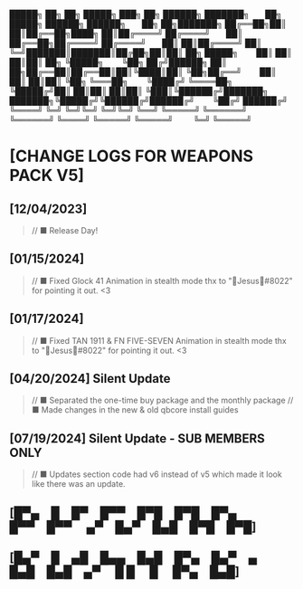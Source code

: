 
 █████╗ ██╗  ██╗ █████╗ ███╗  ██╗ ██████╗ ███████╗  ██╗      █████╗  ██████╗  ██████╗  ██╗   ██╗███████╗
██╔══██╗██║  ██║██╔══██╗████╗ ██║██╔════╝ ██╔════╝  ██║     ██╔══██╗██╔════╝ ██╔════╝  ██║   ██║██╔════╝
██║  ╚═╝███████║███████║██╔██╗██║██║  ██╗ █████╗    ██║     ██║  ██║██║  ██╗ ╚█████╗   ╚██╗ ██╔╝██████╗
██║  ██╗██╔══██║██╔══██║██║╚████║██║  ╚██╗██╔══╝    ██║     ██║  ██║██║  ╚██╗ ╚═══██╗   ╚████╔╝ ╚════██╗
╚█████╔╝██║  ██║██║  ██║██║ ╚███║╚██████╔╝███████╗  ███████╗╚█████╔╝╚██████╔╝██████╔╝    ╚██╔╝  ██████╔╝
 ╚════╝ ╚═╝  ╚═╝╚═╝  ╚═╝╚═╝  ╚══╝ ╚═════╝ ╚══════╝  ╚══════╝ ╚════╝  ╚═════╝ ╚═════╝      ╚═╝   ╚═════╝

# [CHANGE LOGS FOR WEAPONS PACK V5]


## [12/04/2023] 

> // ■ Release Day!

## [01/15/2024] 

> // ■ Fixed Glock 41 Animation in stealth mode thx to "👑Jesus👑#8022" for pointing it out. <3

## [01/17/2024] 

> // ■ Fixed TAN 1911 & FN FIVE-SEVEN Animation in stealth mode thx to "👑Jesus👑#8022" for pointing it out. <3

## [04/20/2024] Silent Update

> // ■ Separated the one-time buy package and the monthly package
> // ■ Made changes in the new & old qbcore install guides

## [07/19/2024] Silent Update - SUB MEMBERS ONLY

> // ■ Updates section code had v6 instead of v5 which made it look like there was an update.


## [█▀▄ █ █▀ █▀▀ █▀█ █▀█ █▀▄   █▀▀ █▀▀   ▄▀ █▄▀ █▄█ █▀█ █▀█] ##
## [█▄▀ █ ▄█ █▄▄ █▄█ █▀▄ █▄▀ ▄ █▄█ █▄█ ▄▀   █ █  █  █▀▄ █▄█] ##